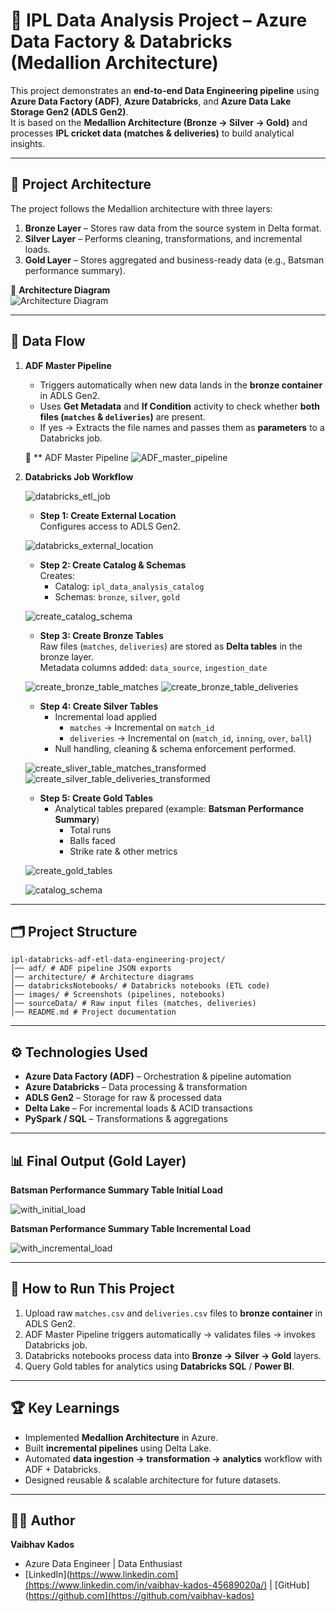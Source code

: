 # 🏏 IPL Data Analysis Project – Azure Data Factory & Databricks (Medallion Architecture)

This project demonstrates an **end-to-end Data Engineering pipeline** using **Azure Data Factory (ADF)**, **Azure Databricks**, and **Azure Data Lake Storage Gen2 (ADLS Gen2)**.  
It is based on the **Medallion Architecture (Bronze → Silver → Gold)** and processes **IPL cricket data (matches & deliveries)** to build analytical insights.

---

## 🚀 Project Architecture

The project follows the Medallion architecture with three layers:

1. **Bronze Layer** – Stores raw data from the source system in Delta format.  
2. **Silver Layer** – Performs cleaning, transformations, and incremental loads.  
3. **Gold Layer** – Stores aggregated and business-ready data (e.g., Batsman performance summary).

📌 **Architecture Diagram**  
![Architecture Diagram](architecture/ipl_de_architecture.png)  

---

## 🔄 Data Flow

1. **ADF Master Pipeline**  
   - Triggers automatically when new data lands in the **bronze container** in ADLS Gen2.  
   - Uses **Get Metadata** and **If Condition** activity to check whether **both files (`matches` & `deliveries`)** are present.  
   - If yes → Extracts the file names and passes them as **parameters** to a Databricks job.  

   📌 ** ADF Master Pipeline
   ![ADF_master_pipeline](images/1.adf_master_pipeline.png)  

3. **Databricks Job Workflow**

   ![databricks_etl_job](images/2.databricks_etl_job.png)
   
   - **Step 1: Create External Location**  
     Configures access to ADLS Gen2.

   ![databricks_external_location](images/3.create_external_location.png)

   - **Step 2: Create Catalog & Schemas**  
     Creates:
     - Catalog: `ipl_data_analysis_catalog`  
     - Schemas: `bronze`, `silver`, `gold`
       
   ![create_catalog_schema](images/4.create_catalog_schema.png)

   - **Step 3: Create Bronze Tables**  
     Raw files (`matches`, `deliveries`) are stored as **Delta tables** in the bronze layer.  
     Metadata columns added: `data_source`, `ingestion_date`
     
   ![create_bronze_table_matches](images/5.1.create_bronze_table_matches.png)
   ![create_bronze_table_deliveries](images/5.2.create_bronze_table_deliveries.png)

   - **Step 4: Create Silver Tables**  
     - Incremental load applied  
       - `matches` → Incremental on `match_id`  
       - `deliveries` → Incremental on (`match_id`, `inning`, `over`, `ball`)  
     - Null handling, cleaning & schema enforcement performed.
       
   ![create_sliver_table_matches_transformed](images/6.1.create_sliver_table_matches_transformed.png)
   ![create_silver_table_deliveries_transformed](images/6.2.create_silver_table_deliveries_transformed.png)

   - **Step 5: Create Gold Tables**  
     - Analytical tables prepared (example: **Batsman Performance Summary**)  
       - Total runs  
       - Balls faced  
       - Strike rate & other metrics
         
   ![create_gold_tables](images/7.create_gold_tables.png)

   ![catalog_schema](images/8.catalog_schema.png)

---

## 🗂 Project Structure

```
ipl-databricks-adf-etl-data-engineering-project/
│── adf/ # ADF pipeline JSON exports
│── architecture/ # Architecture diagrams
│── databricksNotebooks/ # Databricks notebooks (ETL code)
│── images/ # Screenshots (pipelines, notebooks)
│── sourceData/ # Raw input files (matches, deliveries)
│── README.md # Project documentation
```
---


## ⚙️ Technologies Used

- **Azure Data Factory (ADF)** – Orchestration & pipeline automation  
- **Azure Databricks** – Data processing & transformation  
- **ADLS Gen2** – Storage for raw & processed data  
- **Delta Lake** – For incremental loads & ACID transactions  
- **PySpark / SQL** – Transformations & aggregations  

---

## 📊 Final Output (Gold Layer)

**Batsman Performance Summary Table Initial Load**

![with_initial_load](images/with_initial_load.png)

**Batsman Performance Summary Table Incremental Load**  

![with_incremental_load](images/with_incremental_load.png)

---

## 📌 How to Run This Project

1. Upload raw `matches.csv` and `deliveries.csv` files to **bronze container** in ADLS Gen2.  
2. ADF Master Pipeline triggers automatically → validates files → invokes Databricks job.  
3. Databricks notebooks process data into **Bronze → Silver → Gold** layers.  
4. Query Gold tables for analytics using **Databricks SQL** / **Power BI**.

---

## 🏆 Key Learnings

- Implemented **Medallion Architecture** in Azure.  
- Built **incremental pipelines** using Delta Lake.  
- Automated **data ingestion → transformation → analytics** workflow with ADF + Databricks.  
- Designed reusable & scalable architecture for future datasets.  

---

## 👨‍💻 Author

**Vaibhav Kados**  
- Azure Data Engineer | Data Enthusiast  
- [LinkedIn](https://www.linkedin.com](https://www.linkedin.com/in/vaibhav-kados-45689020a/) | [GitHub](https://github.com](https://github.com/vaibhav-kados)
